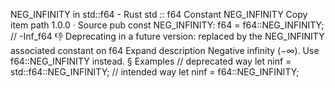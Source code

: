 NEG_INFINITY in std::f64 - Rust
std
::
f64
Constant
NEG_INFINITY
Copy item path
1.0.0
·
Source
pub const NEG_INFINITY:
f64
= f64::NEG_INFINITY; // -Inf_f64
👎
Deprecating in a future version: replaced by the
NEG_INFINITY
associated constant on
f64
Expand description
Negative infinity (−∞).
Use
f64::NEG_INFINITY
instead.
§
Examples
// deprecated way
let
ninf = std::f64::NEG_INFINITY;
// intended way
let
ninf = f64::NEG_INFINITY;